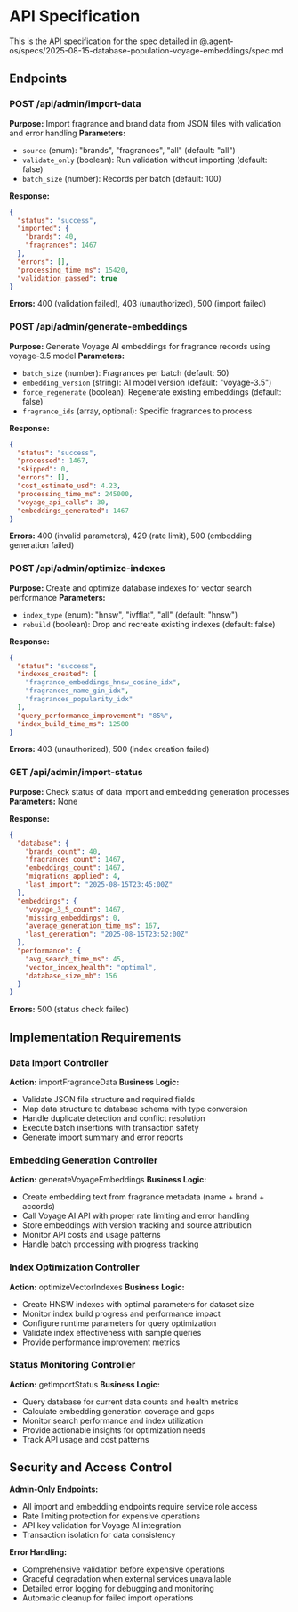 # API Specification

This is the API specification for the spec detailed in @.agent-os/specs/2025-08-15-database-population-voyage-embeddings/spec.md

## Endpoints

### POST /api/admin/import-data

**Purpose:** Import fragrance and brand data from JSON files with validation and error handling
**Parameters:**
- `source` (enum): "brands", "fragrances", "all" (default: "all")
- `validate_only` (boolean): Run validation without importing (default: false)
- `batch_size` (number): Records per batch (default: 100)

**Response:**
```json
{
  "status": "success",
  "imported": {
    "brands": 40,
    "fragrances": 1467
  },
  "errors": [],
  "processing_time_ms": 15420,
  "validation_passed": true
}
```
**Errors:** 400 (validation failed), 403 (unauthorized), 500 (import failed)

### POST /api/admin/generate-embeddings

**Purpose:** Generate Voyage AI embeddings for fragrance records using voyage-3.5 model
**Parameters:**
- `batch_size` (number): Fragrances per batch (default: 50)
- `embedding_version` (string): AI model version (default: "voyage-3.5")
- `force_regenerate` (boolean): Regenerate existing embeddings (default: false)
- `fragrance_ids` (array, optional): Specific fragrances to process

**Response:**
```json
{
  "status": "success",
  "processed": 1467,
  "skipped": 0,
  "errors": [],
  "cost_estimate_usd": 4.23,
  "processing_time_ms": 245000,
  "voyage_api_calls": 30,
  "embeddings_generated": 1467
}
```
**Errors:** 400 (invalid parameters), 429 (rate limit), 500 (embedding generation failed)

### POST /api/admin/optimize-indexes

**Purpose:** Create and optimize database indexes for vector search performance
**Parameters:**
- `index_type` (enum): "hnsw", "ivfflat", "all" (default: "hnsw")
- `rebuild` (boolean): Drop and recreate existing indexes (default: false)

**Response:**
```json
{
  "status": "success",
  "indexes_created": [
    "fragrance_embeddings_hnsw_cosine_idx",
    "fragrances_name_gin_idx",
    "fragrances_popularity_idx"
  ],
  "query_performance_improvement": "85%",
  "index_build_time_ms": 12500
}
```
**Errors:** 403 (unauthorized), 500 (index creation failed)

### GET /api/admin/import-status

**Purpose:** Check status of data import and embedding generation processes
**Parameters:** None

**Response:**
```json
{
  "database": {
    "brands_count": 40,
    "fragrances_count": 1467,
    "embeddings_count": 1467,
    "migrations_applied": 4,
    "last_import": "2025-08-15T23:45:00Z"
  },
  "embeddings": {
    "voyage_3_5_count": 1467,
    "missing_embeddings": 0,
    "average_generation_time_ms": 167,
    "last_generation": "2025-08-15T23:52:00Z"
  },
  "performance": {
    "avg_search_time_ms": 45,
    "vector_index_health": "optimal",
    "database_size_mb": 156
  }
}
```
**Errors:** 500 (status check failed)

## Implementation Requirements

### Data Import Controller
**Action:** importFragranceData
**Business Logic:**
- Validate JSON file structure and required fields
- Map data structure to database schema with type conversion
- Handle duplicate detection and conflict resolution
- Execute batch insertions with transaction safety
- Generate import summary and error reports

### Embedding Generation Controller  
**Action:** generateVoyageEmbeddings
**Business Logic:**
- Create embedding text from fragrance metadata (name + brand + accords)
- Call Voyage AI API with proper rate limiting and error handling
- Store embeddings with version tracking and source attribution
- Monitor API costs and usage patterns
- Handle batch processing with progress tracking

### Index Optimization Controller
**Action:** optimizeVectorIndexes
**Business Logic:**
- Create HNSW indexes with optimal parameters for dataset size
- Monitor index build progress and performance impact
- Configure runtime parameters for query optimization
- Validate index effectiveness with sample queries
- Provide performance improvement metrics

### Status Monitoring Controller
**Action:** getImportStatus
**Business Logic:**
- Query database for current data counts and health metrics
- Calculate embedding generation coverage and gaps
- Monitor search performance and index utilization
- Provide actionable insights for optimization needs
- Track API usage and cost patterns

## Security and Access Control

**Admin-Only Endpoints:**
- All import and embedding endpoints require service role access
- Rate limiting protection for expensive operations
- API key validation for Voyage AI integration
- Transaction isolation for data consistency

**Error Handling:**
- Comprehensive validation before expensive operations
- Graceful degradation when external services unavailable
- Detailed error logging for debugging and monitoring
- Automatic cleanup for failed import operations